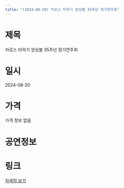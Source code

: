 ```yaml
---
title: "(2024-08-20) 카로스 타악기 앙상블 35주년 정기연주회"
---
```


# 제목
카로스 타악기 앙상블 35주년 정기연주회

# 일시
2024-08-20

# 가격
가격 정보 없음

# 공연정보


# 링크
[자세히 보기](https://www.sac.or.kr/site/main/show/show_view?SN=66322, "https://www.sac.or.kr/site/main/show/show_view?SN=66322")
